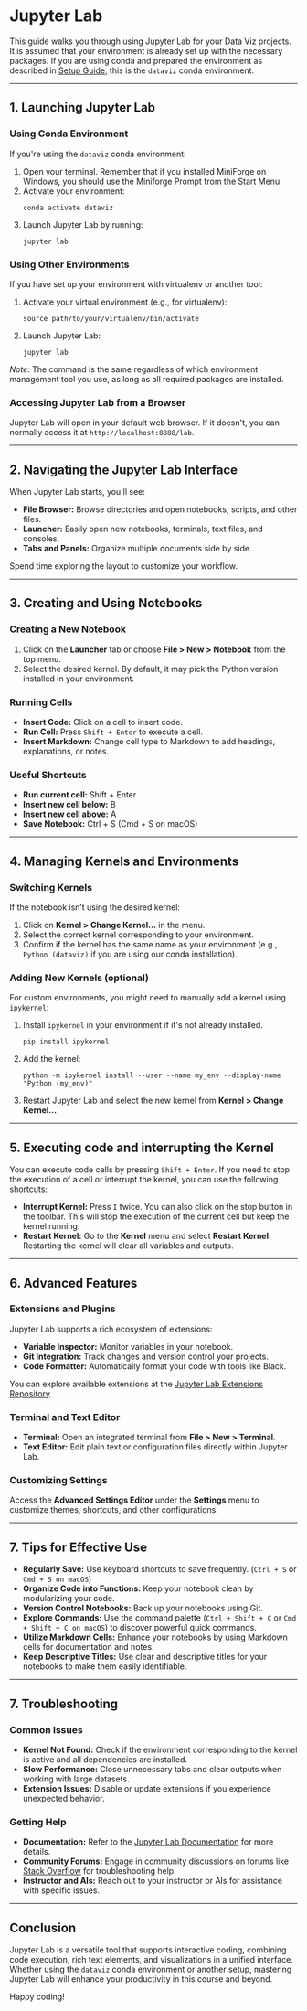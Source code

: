 # Jupyter Lab

This guide walks you through using Jupyter Lab for your Data Viz projects. It is assumed that your environment is already set up with the necessary packages. If you are using conda and prepared the environment as described in [Setup Guide](w02-recap_setup/class.md), this is the `dataviz` conda environment.

---

## 1. Launching Jupyter Lab

### Using Conda Environment
If you're using the `dataviz` conda environment:
1. Open your terminal. Remember that if you installed MiniForge on Windows, you should use the Miniforge Prompt from the Start Menu.
2. Activate your environment:
    ```
    conda activate dataviz
    ```
3. Launch Jupyter Lab by running:
    ```
    jupyter lab
    ```

### Using Other Environments
If you have set up your environment with virtualenv or another tool:
1. Activate your virtual environment (e.g., for virtualenv):
    ```
    source path/to/your/virtualenv/bin/activate
    ```
2. Launch Jupyter Lab:
    ```
    jupyter lab
    ```

*Note:* The command is the same regardless of which environment management tool you use, as long as all required packages are installed.

### Accessing Jupyter Lab from a Browser
Jupyter Lab will open in your default web browser. If it doesn't, you can normally access it at `http://localhost:8888/lab`.

---

## 2. Navigating the Jupyter Lab Interface

When Jupyter Lab starts, you'll see:
- **File Browser:** Browse directories and open notebooks, scripts, and other files.
- **Launcher:** Easily open new notebooks, terminals, text files, and consoles.
- **Tabs and Panels:** Organize multiple documents side by side.

Spend time exploring the layout to customize your workflow.

---

## 3. Creating and Using Notebooks

### Creating a New Notebook
1. Click on the **Launcher** tab or choose **File > New > Notebook** from the top menu.
2. Select the desired kernel. By default, it may pick the Python version installed in your environment.

### Running Cells
- **Insert Code:** Click on a cell to insert code.
- **Run Cell:** Press `Shift + Enter` to execute a cell.
- **Insert Markdown:** Change cell type to Markdown to add headings, explanations, or notes.

### Useful Shortcuts
- **Run current cell:** Shift + Enter
- **Insert new cell below:** B
- **Insert new cell above:** A
- **Save Notebook:** Ctrl + S (Cmd + S on macOS)

---

## 4. Managing Kernels and Environments

### Switching Kernels
If the notebook isn’t using the desired kernel:
1. Click on **Kernel > Change Kernel...** in the menu.
2. Select the correct kernel corresponding to your environment.
3. Confirm if the kernel has the same name as your environment (e.g., `Python (dataviz)` if you are using our conda installation).

### Adding New Kernels (optional)
For custom environments, you might need to manually add a kernel using `ipykernel`:
1. Install `ipykernel` in your environment if it's not already installed.
    ```
    pip install ipykernel
    ```
2. Add the kernel:
    ```
    python -m ipykernel install --user --name my_env --display-name "Python (my_env)"
    ```
3. Restart Jupyter Lab and select the new kernel from **Kernel > Change Kernel...**

---

## 5. Executing code and interrupting the Kernel
You can execute code cells by pressing `Shift + Enter`. If you need to stop the execution of a cell or interrupt the kernel, you can use the following shortcuts:
- **Interrupt Kernel:** Press `I` twice. You can also click on the stop button in the toolbar. This will stop the execution of the current cell but keep the kernel running.
- **Restart Kernel:** Go to the **Kernel** menu and select **Restart Kernel**. Restarting the kernel will clear all variables and outputs.

---

## 6. Advanced Features

### Extensions and Plugins
Jupyter Lab supports a rich ecosystem of extensions:
- **Variable Inspector:** Monitor variables in your notebook.
- **Git Integration:** Track changes and version control your projects.
- **Code Formatter:** Automatically format your code with tools like Black.

You can explore available extensions at the [Jupyter Lab Extensions Repository](https://github.com/jupyterlab/jupyterlab).

### Terminal and Text Editor
- **Terminal:** Open an integrated terminal from **File > New > Terminal**.
- **Text Editor:** Edit plain text or configuration files directly within Jupyter Lab.

### Customizing Settings
Access the **Advanced Settings Editor** under the **Settings** menu to customize themes, shortcuts, and other configurations.

---

## 7. Tips for Effective Use

- **Regularly Save:** Use keyboard shortcuts to save frequently. (`Ctrl + S` or `Cmd + S on macOS`)
- **Organize Code into Functions:** Keep your notebook clean by modularizing your code.
- **Version Control Notebooks:** Back up your notebooks using Git.
- **Explore Commands:** Use the command palette (`Ctrl + Shift + C` or `Cmd + Shift + C on macOS`) to discover powerful quick commands.
- **Utilize Markdown Cells:** Enhance your notebooks by using Markdown cells for documentation and notes.
- **Keep Descriptive Titles:** Use clear and descriptive titles for your notebooks to make them easily identifiable.

---

## 7. Troubleshooting

### Common Issues
- **Kernel Not Found:** Check if the environment corresponding to the kernel is active and all dependencies are installed.
- **Slow Performance:** Close unnecessary tabs and clear outputs when working with large datasets.
- **Extension Issues:** Disable or update extensions if you experience unexpected behavior.

### Getting Help
- **Documentation:** Refer to the [Jupyter Lab Documentation](https://jupyterlab.readthedocs.io/) for more details.
- **Community Forums:** Engage in community discussions on forums like [Stack Overflow](https://stackoverflow.com/) for troubleshooting help.
- **Instructor and AIs:** Reach out to your instructor or AIs for assistance with specific issues.

---

## Conclusion

Jupyter Lab is a versatile tool that supports interactive coding, combining code execution, rich text elements, and visualizations in a unified interface. Whether using the `dataviz` conda environment or another setup, mastering Jupyter Lab will enhance your productivity in this course and beyond.

Happy coding!
